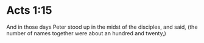 # Acts 1:15

And in those days Peter stood up in the midst of the disciples, and said, (the number of names together were about an hundred and twenty,)